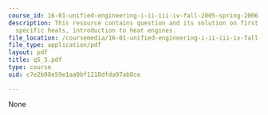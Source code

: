 ```yaml
---
course_id: 16-01-unified-engineering-i-ii-iii-iv-fall-2005-spring-2006
description: This resource contains question and its solution on first law, enthalpy,
  specific heats, introduction to heat engines.
file_location: /coursemedia/16-01-unified-engineering-i-ii-iii-iv-fall-2005-spring-2006/c7e2b98e59e1aa9bf1218dfda97ab8ce_q5_3.pdf
file_type: application/pdf
layout: pdf
title: q5_3.pdf
type: course
uid: c7e2b98e59e1aa9bf1218dfda97ab8ce

---
```

None